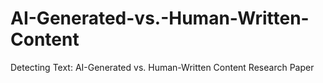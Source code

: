 # AI-Generated-vs.-Human-Written-Content
Detecting Text: AI-Generated vs. Human-Written Content Research Paper
